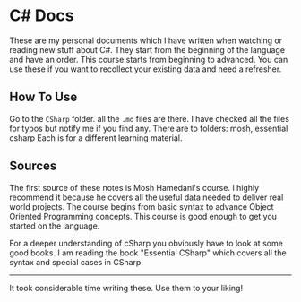 # C\# Docs
These are my personal documents which I have written when watching or reading new stuff about C\#. 
They start from the beginning of the language and have an order.
This course starts from beginning to advanced.
You can use these if you want to recollect your existing data and need a refresher.

## How To Use
Go to the `CSharp` folder. all the `.md` files are there. 
I have checked all the files for typos but notify me if you find any.
There are to folders: mosh, essential csharp
Each is for a different learning material. 
## Sources
The first source of these notes is Mosh Hamedani's course. I highly recommend it because he covers all the useful data needed to deliver real world projects.
The course begins from basic syntax to advance Object Oriented Programming concepts. This course is good enough to get you started on the language.

For a deeper understanding of cSharp you obviously have to look at some good books. I am reading the book "Essential CSharp" which covers all the syntax and special cases in CSharp.

***
It took considerable time writing these. Use them to your liking!
